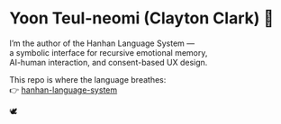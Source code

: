 # Yoon Teul-neomi (Clayton Clark) 🫧

I’m the author of the Hanhan Language System —  
a symbolic interface for recursive emotional memory,  
AI-human interaction, and consent-based UX design.

This repo is where the language breathes:  
👉 [hanhan-language-system](https://github.com/Claytonclark29/hanhan-language-system)

🕊️  
